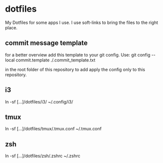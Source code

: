 # dotfiles
My Dotfiles for some apps I use. I use soft-links to bring the files to the right place.


## commit message template
for a better overview add this template to your git config.
Use:
	git config --local commit.template ./.commit_template.txt

in the root folder of this repository to add apply the config only to this repository.

## i3

ln -sf [...]/dotfiles/i3/ ~/.config/i3/

## tmux

ln -sf [...]/dotfiles/tmux/.tmux.conf ~/.tmux.conf

## zsh

ln -sf [...]/dotfiles/zsh/.zshrc ~/.zshrc
